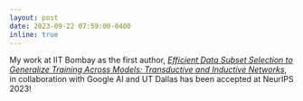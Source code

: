 ```yaml
---
layout: post
date: 2023-09-22 07:59:00-0400
inline: true
---
```


My work at IIT Bombay as the first author, [*Efficient Data Subset Selection to Generalize Training Across Models: Transductive and Inductive Networks*](https://neurips.cc/virtual/2023/poster/70380), in collaboration with Google AI and UT Dallas has been accepted at NeurIPS 2023!